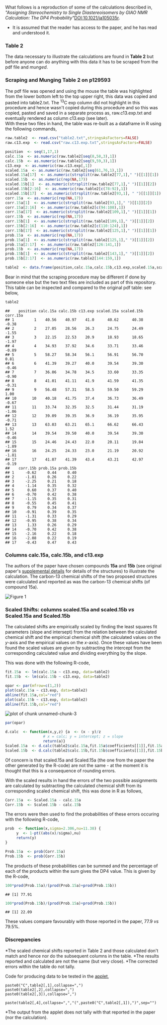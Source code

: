 What follows is a reproduction of some of the calculations described in, _"Assigning Stereochemistry to Single Diastereoisomers by GIAO NMR Calculation: The DP4 Probability"_[DOI:10.1021/ja105035r](http://pubs.acs.org/doi/abs/10.1021/ja105035r).  
* It is assumed that the reader has access to the paper, and he has read and understood it.  

### Table 2

The data necessary to illustrate the calculations are found in **Table 2** but before anyone can do anything with this data it has to be scraped from the pdf file and _munged_.  

### Scraping and Munging Table 2 on p129593

The pdf file was opened and using the mouse the table was highlighted from the lower bottom left to the top upper right, this data was copied and pasted into table2.txt.  The <sup>13</sup>C exp column did not highlight in this procedure and hence wasn't copied during this procedure and so this was copied, pasted and saved in a separate process as, raw.c13.exp.txt and eventually rendered as column c13.exp (see later).  
With these two files in hand, the table was re-built as a dataframe in R using the following commands,  

```r
raw.table2  <- read.csv("table2.txt",stringsAsFactors=FALSE)
raw.c13.exp  <- read.csv("raw.c13.exp.txt",stringsAsFactors=FALSE)

position  <- seq(1,17,1)
calc.15a  <- as.numeric(raw.table2[seq(8,58,3),1])
calc.15b  <- as.numeric(raw.table2[seq(9,59,3),1])
c13.exp  <- as.numeric(raw.c13.exp[,1])
scaled.15a  <- as.numeric(raw.table2[seq(61,76,1),1])
scaled.15a[17]  <- as.numeric(strsplit(raw.table2[77,1]," ")[[1]][1])
scaled.15b  <- as.numeric(rep(NA,17))
scaled.15b[1]  <- as.numeric(strsplit(raw.table2[77,1]," ")[[1]][2])
scaled.15b[2:16]  <- as.numeric(raw.table2[c(78:92),1])
scaled.15b[17]  <- as.numeric(strsplit(raw.table2[93,1], " ")[[1]][1])
corr.15a  <- as.numeric(rep(NA,17))
corr.15a[1]  <- as.numeric(strsplit(raw.table2[93,1]," ")[[1]][2])
corr.15a[2:16]  <- as.numeric(raw.table2[c(94:108),1])
corr.15a[17]  <- as.numeric(strsplit(raw.table2[109,1]," ")[[1]][1])
corr.15b  <- as.numeric(rep(NA,17))
corr.15b[1]  <- as.numeric(strsplit(raw.table2[109,1]," ")[[1]][2])
corr.15b[2:16]  <- as.numeric(raw.table2[c(110:124),1])
corr.15b[17]  <- as.numeric(strsplit(raw.table2[125,1]," ")[[1]][1])
prob.15a  <- as.numeric(rep(NA,17))
prob.15a[1]  <- as.numeric(strsplit(raw.table2[125,1]," ")[[1]][2])
prob.15a[2:17]  <- as.numeric(raw.table2[126:141,1])
prob.15b  <- as.numeric(rep(NA,17))
prob.15b[1]  <- as.numeric(strsplit(raw.table2[143,1]," ")[[1]][2])
prob.15b[2:17]  <- as.numeric(raw.table2[144:159,1])

table2  <- data.frame(position,calc.15a,calc.15b,c13.exp,scaled.15a,scaled.15b,corr.15a,corr.15b,prob.15a,prob.15b)
```
Bear in mind that the scraping procedure may be different if done by someone else but the two text files are included as part of this repository.  
This table can be inspected and compared to the original pdf table: see below,

```r
table2
```

```
##    position calc.15a calc.15b c13.exp scaled.15a scaled.15b corr.15a
## 1         1    40.56    40.97    41.0      40.62      40.38    -0.38
## 2         2    27.05    28.56    26.3      24.75      24.49    -1.55
## 3         3    22.15    22.53    20.9      18.93      18.65    -1.97
## 4         4    34.93    37.92    34.6      33.71      33.46    -0.89
## 5         5    58.27    58.34    56.1      56.91      56.70     0.81
## 6         6    41.39    39.27    40.0      39.54      39.30    -0.46
## 7         7    36.06    34.78    34.5      33.60      33.35    -0.90
## 8         8    41.01    41.11    41.9      41.59      41.35    -0.31
## 9         9    56.48    57.31    58.5      59.50      59.29     1.00
## 10       10    40.18    41.75    37.4      36.73      36.49    -0.67
## 11       11    33.74    32.35    32.5      31.44      31.19    -1.06
## 12       12    39.09    39.35    36.9      36.19      35.95    -0.71
## 13       13    63.03    63.21    65.1      66.62      66.43     1.52
## 14       14    39.54    39.50    40.0      39.54      39.30    -0.46
## 15       15    24.46    24.43    22.0      20.11      19.84    -1.89
## 16       16    24.25    24.33    23.0      21.19      20.92    -1.81
## 17       17    41.07    41.39    43.4      43.21      42.97    -0.19
##    corr.15b prob.15a prob.15b
## 1     -0.62     0.44     0.40
## 2     -1.81     0.26     0.22
## 3     -2.25     0.21     0.18
## 4     -1.14     0.35     0.32
## 5      0.60     0.37     0.40
## 6     -0.70     0.42     0.38
## 7     -1.15     0.35     0.31
## 8     -0.55     0.45     0.41
## 9      0.79     0.34     0.37
## 10    -0.91     0.39     0.35
## 11    -1.31     0.33     0.29
## 12    -0.95     0.38     0.34
## 13     1.33     0.26     0.29
## 14    -0.70     0.42     0.38
## 15    -2.16     0.22     0.18
## 16    -2.08     0.22     0.19
## 17    -0.43     0.47     0.43
```

### Columns calc.15a, calc.15b, and c13.exp

The authors of the paper have chosen compounds **15a** and **15b** (see original paper's [supplemental details](http://pubs.acs.org/doi/suppl/10.1021/ja105035r/suppl_file/ja105035r_si_001.pdf) for details of the structures) to illustrate the calculation.  The carbon-13 chemical shifts of the two proposed structures were calculated and reported as was the carbon-13 chemical shifts (of compound 15a). 

![Figure 1](./fig1.png "Figure 1")   

### Scaled Shifts: columns scaled.15a and scaled.15b _vs_ Scaled.15a and Scaled.15b

The calculated shifts are empirically scaled by finding the least squares fit parameters (slope and intersept) from the relation between the calculated chemical shift and the empirical chemical shift (the calculated values on the _y_-axis and the empirical values on the _x_-axis).  Once these values have been found the scaled values are given by subtracting the intercept from the corresponding calculated value and dividing everything by the slope.  

This was done with the following R-code,


```r
fit.15a  <- lm(calc.15a ~ c13.exp, data=table2)
fit.15b  <- lm(calc.15b ~ c13.exp, data=table2)

opar <- par(mfrow=c(1,2))
plot(calc.15a ~ c13.exp, data=table2)
abline(fit.15a,col="red")
plot(calc.15b ~ c13.exp, data=table2)
abline(fit.15b,col="red")
```

![plot of chunk unnamed-chunk-3](figure/unnamed-chunk-3.png) 

```r
par(opar)

d.calc  <- function(x,y,z) {a  <- (x - y)/z
                 # x = calc; y = intercept; z = slope
                 return(a)}
Scaled.15a  <- d.calc(table2$calc.15a,fit.15a$coefficients[[1]],fit.15a$coefficients[[2]])
Scaled.15b  <- d.calc(table2$calc.15b,fit.15b$coefficients[[1]],fit.15b$coefficients[[2]])
```
Of concern is that scaled.15a and Scaled.15a (the one from the paper the other generated by the R-code) are not the same - at the moment it is thought that this is a consequence of rounding errors.  

With the scaled results in hand the errors of the two possible assignments are calculated by subtracting the calculated chemical shift from its corresponding scaled chemical shift, this was done in R as follows,


```r
Corr.15a  <- Scaled.15a - calc.15a
Corr.15b  <- Scaled.15b - calc.15b
```

The errors were then used to find the probabilities of these errors occuring with the following R-code,


```r
prob  <- function(x,sigma=2.306,nu=11.38) {
     y  <- 1-pt((abs(x)/sigma),nu)
     return(y)
}

Prob.15a  <- prob(Corr.15a)
Prob.15b  <- prob(Corr.15b)
```

The products of these probabilities can be summed and the percentage of each of the products within the sum gives the DP4 value.  This is given by the R-code,


```r
100*prod(Prob.15a)/(prod(Prob.15a)+prod(Prob.15b))
```

```
## [1] 77.91
```

```r
100*prod(Prob.15b)/(prod(Prob.15a)+prod(Prob.15b))
```

```
## [1] 22.09
```

These values compare favourably with those reported in the paper, 77.9 _vs_ 79.5%.  

### Discrepancies

*The scaled chemical shifts reported in Table 2 and those calculated don't match and hence nor do the subsequent columns in the table.
*The results reported and calculated are not the same (but very close).
*The corrected errors within the table do not tally.

Code for producing data to be tested in the [applet](http://www-jmg.ch.cam.ac.uk/tools/nmr/DP4/),

```{r}
paste0("C",table2[,1],collapse=",")
paste0(table2[,2],collapse=",")
paste0(table2[,3]),collapse=",")

paste(table2[,4],collapse=",","(",paste0("C",table2[,1]),")",sep="")
```

*The output from the applet does not tally with that reported in the paper (nor the calculation).
